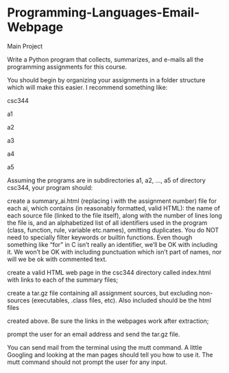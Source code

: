 # Programming-Languages-Email-Webpage
Main Project

Write a Python program that collects, summarizes, and e-mails all the programming assignments for this course.

You should begin by organizing your assignments in a folder structure which will make this easier. I recommend something like:

csc344

a1

a2

a3

a4

a5

Assuming the programs are in subdirectories a1, a2, …, a5 of directory csc344, your program should:

create a summary_ai.html (replacing i with the assignment number) file for each ai, which contains (in reasonably formatted, valid HTML): the name of each source file
(linked to the file itself), along with the number of lines long the file is, and an alphabetized list of all identifiers used in the program (class, function, rule,
variable etc.names), omitting duplicates. You do NOT need to specially filter keywords or builtin functions. Even though something like “for” in C isn’t really 
an identifier, we’ll be OK with including it. We won’t be OK with including punctuation which isn’t part of names, nor will we be ok with commented text.

create a valid HTML web page in the csc344 directory called index.html with links to each of the summary files;

create a tar.gz file containing all assignment sources, but excluding non-sources (executables, .class files, etc). Also included should be the html files

created above. Be sure the links in the webpages work after extraction;

prompt the user for an email address and send the tar.gz file.

You can send mail from the terminal using the mutt command. A little Googling and looking at the man pages should tell you how to use it. The mutt command 
should not prompt the user for any input.

